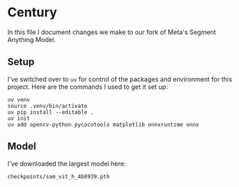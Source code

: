 # Century

In this file I document changes we make to our fork of Meta's Segment Anything Model.

## Setup

I've switched over to `uv` for control of the packages and environment for this project. Here are the commands I used to get it set up:

    uv venv
    source .venv/bin/activate
    uv pip install --editable .
    uv init
    uv add opencv-python pycocotools matplotlib onnxruntime onnx

## Model

I've downloaded the largest model here:

    checkpoints/sam_vit_h_4b8939.pth


